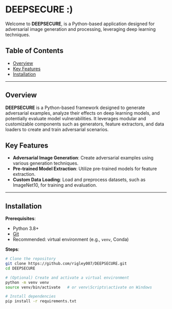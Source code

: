 # DEEPSECURE :)

Welcome to **DEEPSECURE**, is a Python-based application designed for adversarial image generation and processing, leveraging deep learning techniques.


## Table of Contents 
- [Overview](#overview)
- [Key Features](#key-features)
- [Installation](#installation)

---

## Overview
**DEEPSECURE** is a Python-based framework designed to generate adversarial examples, analyze their effects on deep learning models, and potentially evaluate model vulnerabilities. It leverages modular and customizable components such as generators, feature extractors, and data loaders to create and train adversarial scenarios. 


## Key Features
- **Adversarial Image Generation**: Create adversarial examples using various generation techniques.
- **Pre-trained Model Extraction**: Utilize pre-trained models for feature extraction.
- **Custom Data Loading**: Load and preprocess datasets, such as ImageNet10, for training and evaluation.

---

## Installation
**Prerequisites**:
- Python 3.8+  
- [Git](https://git-scm.com/)  
- Recommended: virtual environment (e.g., `venv`, Conda)

**Steps**:
```bash
# Clone the repository
git clone https://github.com/rigley007/DEEPSECURE.git
cd DEEPSECURE

# (Optional) Create and activate a virtual environment
python -m venv venv
source venv/bin/activate   # or venv\Scripts\activate on Windows

# Install dependencies
pip install -r requirements.txt

